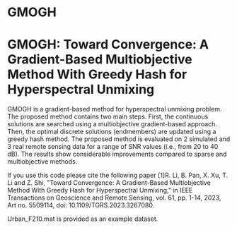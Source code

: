 # GMOGH
GMOGH: Toward Convergence: A Gradient-Based Multiobjective Method With Greedy Hash for Hyperspectral Unmixing
======================================================
GMOGH is a gradient-based method for hyperspectral unmixing problem. The proposed method contains two main steps. First, the continuous solutions are searched using a multiobjective gradient-based approach. Then, the optimal discrete solutions (endmembers) are updated using a greedy hash method. The proposed method is evaluated on 2 simulated and 3 real remote sensing data for a range of SNR values (i.e., from 20 to 40 dB). The results show considerable improvements compared to sparse and multiobjective methods.

If you use this code please cite the following paper
[1]R. Li, B. Pan, X. Xu, T. Li and Z. Shi, "Toward Convergence: A Gradient-Based Multiobjective Method With Greedy Hash for Hyperspectral Unmixing," in IEEE Transactions on Geoscience and Remote Sensing, vol. 61, pp. 1-14, 2023, Art no. 5509114, doi: 10.1109/TGRS.2023.3267080.

Urban_F210.mat is provided as an example dataset. 
